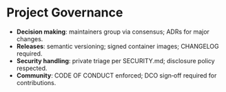 <!-- SPDX-License-Identifier: Apache-2.0 -->
# Project Governance

- **Decision making**: maintainers group via consensus; ADRs for major changes.
- **Releases**: semantic versioning; signed container images; CHANGELOG required.
- **Security handling**: private triage per SECURITY.md; disclosure policy respected.
- **Community**: CODE OF CONDUCT enforced; DCO sign‑off required for contributions.
